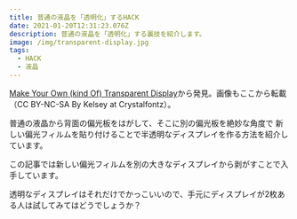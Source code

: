```yaml
---
title: 普通の液晶を「透明化」するHACK
date: 2021-01-20T12:31:23.076Z
description: 普通の液晶を「透明化」する裏技を紹介します。
image: /img/transparent-display.jpg
tags:
  - HACK
  - 液晶
---
```

[Make Your Own (kind Of) Transparent Display](https://www.instructables.com/Make-Your-Own-kind-Of-Transparent-Display/)から発見。画像もここから転載（CC BY-NC-SA By Kelsey at Crystalfontz）。

普通の液晶から背面の偏光板をはがして、そこに別の偏光板を絶妙な角度で
新しい偏光フィルムを貼り付けることで半透明なディスプレイを作る方法を紹介しています。

この記事では新しい偏光フィルムを別の大きなディスプレイから剥がすことで入手しています。

透明なディスプレイはそれだけでかっこいいので、手元にディスプレイが2枚ある人は試してみてはどうでしょうか？

